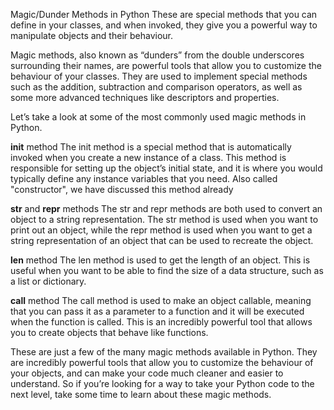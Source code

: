 Magic/Dunder Methods in Python
These are special methods that you can define in your classes, and when invoked, they give you a powerful way to manipulate objects and their behaviour.

Magic methods, also known as “dunders” from the double underscores surrounding their names, are powerful tools that allow you to customize the behaviour of your classes. They are used to implement special methods such as the addition, subtraction and comparison operators, as well as some more advanced techniques like descriptors and properties.

Let’s take a look at some of the most commonly used magic methods in Python.

__init__ method
The init method is a special method that is automatically invoked when you create a new instance of a class. This method is responsible for setting up the object’s initial state, and it is where you would typically define any instance variables that you need. Also called "constructor", we have discussed this method already

__str__ and __repr__ methods
The str and repr methods are both used to convert an object to a string representation. The str method is used when you want to print out an object, while the repr method is used when you want to get a string representation of an object that can be used to recreate the object.

__len__ method
The len method is used to get the length of an object. This is useful when you want to be able to find the size of a data structure, such as a list or dictionary.

__call__ method
The call method is used to make an object callable, meaning that you can pass it as a parameter to a function and it will be executed when the function is called. This is an incredibly powerful tool that allows you to create objects that behave like functions.

These are just a few of the many magic methods available in Python. They are incredibly powerful tools that allow you to customize the behaviour of your objects, and can make your code much cleaner and easier to understand. So if you’re looking for a way to take your Python code to the next level, take some time to learn about these magic methods.